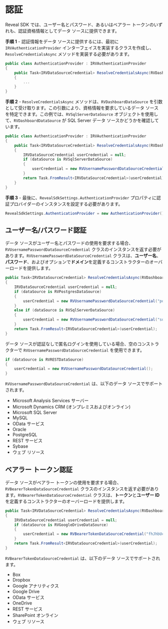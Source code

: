 # 認証

Reveal SDK では、ユーザー名とパスワード、あるいはベアラー トークンのいずれも、認証資格情報としてデータ ソースに提供できます。

**手順 1** - 認証情報をデータ ソースに提供するには、最初に `IRVAuthenticationProvider` インターフェイスを実装するクラスを作成し、`ResolveCredentialsAsync` メソッドを実装する必要があります。

```cs
public class AuthenticationProvider : IRVAuthenticationProvider
{
    public Task<IRVDataSourceCredential> ResolveCredentialsAsync(RVDashboardDataSource dataSource)
    {
        ...
    }
}
```

**手順 2** - `ResolveCredentialsAsync` メソッドは、`RVDashboardDataSource` を引数として受け取ります。この引数により、資格情報を要求しているデータ ソースを特定できます。この例では、`RVSqlServerDataSource` オブジェクトを使用して、`RVDashboardDataSource` が SQL Server データ ソースかどうかを確認しています。

```cs
public class AuthenticationProvider : IRVAuthenticationProvider
{
    public Task<IRVDataSourceCredential> ResolveCredentialsAsync(RVDashboardDataSource dataSource)
    {
        IRVDataSourceCredential userCredential = null;
        if (dataSource is RVSqlServerDataSource)
        {
            userCredential = new RVUsernamePasswordDataSourceCredential("sqlserveruser", "password");
        }
        return Task.FromResult<IRVDataSourceCredential>(userCredential);
    }
}
```

**手順 3** - 最後に、`RevealSdkSettings.AuthenticationProvider` プロパティに認証プロバイダーのインスタンスを設定する必要があります。

```cs
RevealSdkSettings.AuthenticationProvider = new AuthenticationProvider();
```

## ユーザー名/パスワード認証

データ ソースがユーザー名とパスワードの使用を要求する場合、`RVUsernamePasswordDataSourceCredential` クラスのインスタンスを返す必要があります。`RVUsernamePasswordDataSourceCredential` クラスは、**ユーザー名**、**パスワード**、およびオプションで**ドメイン**を定義するコンストラクターのオーバーロードを提供します。

```cs
public Task<IRVDataSourceCredential> ResolveCredentialsAsync(RVDashboardDataSource dataSource)
{
    IRVDataSourceCredential userCredential = null;
    if (dataSource is RVPostgresDataSource)
    {
        userCredential = new RVUsernamePasswordDataSourceCredential("postgresuser", "password");
    }
    else if (dataSource is RVSqlServerDataSource)
    {
        userCredential = new RVUsernamePasswordDataSourceCredential("sqlserveruser", "password", "domain");
    }
    return Task.FromResult<IRVDataSourceCredential>(userCredential);
}
```

データ ソースが認証なしで匿名ログインを使用している場合、空のコンストラクターで `RVUsernamePasswordDataSourceCredential` を使用できます。

```cs
if (dataSource is RVRESTDataSource)
{
    userCredential = new RVUsernamePasswordDataSourceCredential();
}
```

`RVUsernamePasswordDataSourceCredential` は、以下のデータ ソースでサポートされます。
- Microsoft Analysis Services サーバー
- Microsoft Dynamics CRM (オンプレミスおよびオンライン)
- Microsoft SQL Server
- MySQL
- OData サービス
- Oracle
- PostgreSQL
- REST サービス
- Sybase
- ウェブ リソース

## ベアラー トークン認証

データ ソースがベアラー トークンの使用を要求する場合、`RVBearerTokenDataSourceCredential` クラスのインスタンスを返す必要があります。`RVBearerTokenDataSourceCredential` クラスは、**トークン**と**ユーザー ID** を定義するコンストラクターのオーバーロードを提供します。

```cs
public Task<IRVDataSourceCredential> ResolveCredentialsAsync(RVDashboardDataSource dataSource)
{
    IRVDataSourceCredential userCredential = null;
    if (dataSource is RVGoogleDriveDataSource)
    {
        userCredential = new RVBearerTokenDataSourceCredential("fhJhbUci0mJSUzi1nIiSint....", "user@company.com");
    }
    return Task.FromResult<IRVDataSourceCredential>(userCredential);
}
```

`RVBearerTokenDataSourceCredential` は、以下のデータ ソースでサポートされます。
- Box
- Dropbox
- Google アナリティクス
- Google Drive
- OData サービス
- OneDrive
- REST サービス
- SharePoint オンライン
- ウェブ リソース